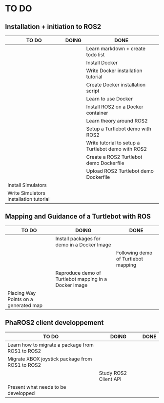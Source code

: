 # TO DO

## Installation + initiation to ROS2

| TO DO | DOING | DONE |
|-------|-------|------|
|       |       |Learn markdown + create todo list|
|       |       |Install Docker| 
|       |       |Write Docker installation tutorial| 
|       |       |Create Docker installation script||
|       |       |Learn to use Docker|
|       |       |Install ROS2 on a Docker container|
|       |       |Learn theory around ROS2|
|       |       |Setup a Turtlebot demo with ROS2|
|       |       |Write tutorial to setup a Turtlebot demo with ROS2|
|       |       |Create a ROS2 Turtlebot demo Dockerfile|
|       |       |Upload ROS2 Turtlebot demo Dockerfile|
|Install Simulators| | |
|Write Simulators installation tutorial| | |

## Mapping and Guidance of a Turtlebot with ROS

| TO DO | DOING | DONE |
|-------|-------|------|
|       |Install packages for demo in a Docker Image|      |
|       |       |Following demo of Turtlebot mapping| 
|       |Reproduce demo of Turtlebot mapping in a Docker Image|      | 
|Placing Way Points on a generated map|       |      | 

## PhaROS2 client developpement

| TO DO | DOING | DONE |
|-------|-------|------|
|Learn how to migrate a package from ROS1 to ROS2|       |       |
|Migrate XBOX joystick package from ROS1 to ROS2|       |       |
|       |Study ROS2 Client API|       |
|Present what needs to be developped|       |       |
